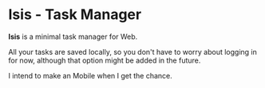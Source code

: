 # Isis - Task Manager

**Isis** is a minimal task manager for Web.

All your tasks are saved locally, so you don't have to worry about logging in for now, although that option might be added in the future.

I intend to make an Mobile when I get the chance.
